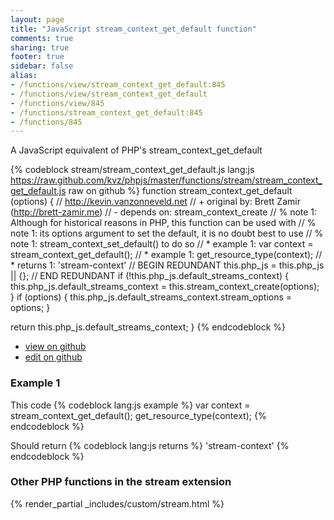 ```yaml
---
layout: page
title: "JavaScript stream_context_get_default function"
comments: true
sharing: true
footer: true
sidebar: false
alias:
- /functions/view/stream_context_get_default:845
- /functions/view/stream_context_get_default
- /functions/view/845
- /functions/stream_context_get_default:845
- /functions/845
---
```

<!-- Generated by Rakefile:build -->
A JavaScript equivalent of PHP's stream_context_get_default

{% codeblock stream/stream_context_get_default.js lang:js https://raw.github.com/kvz/phpjs/master/functions/stream/stream_context_get_default.js raw on github %}
function stream_context_get_default (options) {
  // http://kevin.vanzonneveld.net
  // +   original by: Brett Zamir (http://brett-zamir.me)
  // -    depends on: stream_context_create
  // %          note 1: Although for historical reasons in PHP, this function can be used with
  // %          note 1: its options argument to set the default, it is no doubt best to use
  // %          note 1: stream_context_set_default() to do so
  // *     example 1: var context = stream_context_get_default();
  // *     example 1: get_resource_type(context);
  // *     returns 1: 'stream-context'
  // BEGIN REDUNDANT
  this.php_js = this.php_js || {};
  // END REDUNDANT
  if (!this.php_js.default_streams_context) {
    this.php_js.default_streams_context = this.stream_context_create(options);
  }
  if (options) {
    this.php_js.default_streams_context.stream_options = options;
  }

  return this.php_js.default_streams_context;
}
{% endcodeblock %}

 - [view on github](https://github.com/kvz/phpjs/blob/master/functions/stream/stream_context_get_default.js)
 - [edit on github](https://github.com/kvz/phpjs/edit/master/functions/stream/stream_context_get_default.js)

### Example 1
This code
{% codeblock lang:js example %}
var context = stream_context_get_default();
get_resource_type(context);
{% endcodeblock %}

Should return
{% codeblock lang:js returns %}
'stream-context'
{% endcodeblock %}


### Other PHP functions in the stream extension
{% render_partial _includes/custom/stream.html %}
